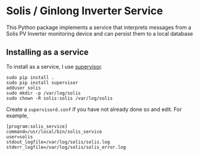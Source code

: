 # Solis / Ginlong Inverter Service

This Python package implements a service that interprets messages from a Solis PV Inverter
monitoring device and can persist them to a local database

## Installing as a service

To install as a service, I use [supervisor](http://supervisord.org/).

    sudo pip install .
    sudo pip install supervisor
    adduser solis
    sudo mkdir -p /var/log/solis
    sudo chown -R solis:solis /var/log/solis

Create a `supervisord.conf` if you have not already done so and edit. For example,

    [program:solis_service]
    command=/usr/local/bin/solis_service
    user=solis
    stdout_logfile=/var/log/solis/solis.log
    stderr_logfile=/var/log/solis/solis_error.log
